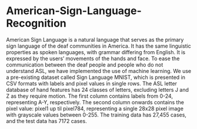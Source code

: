 # American-Sign-Language-Recognition

American Sign Language is a natural language that serves as the primary sign language of the deaf communities in America. It has the same linguistic properties as spoken languages, with grammar differing from English. It is expressed by the users’ movements of the hands and face. To ease the communication between the deaf people and people who do not understand ASL, we have implemented the use of machine learning. We use a pre-existing dataset called Sign Language MNIST, which is presented in CSV formats with labels and pixel values in single rows. The ASL letter database of hand features has 24 classes of letters, excluding letters J and Z as they require motion. The first column contains labels from 0-24, representing A-Y, respectively. The second column onwards contains the pixel value: pixel1 up til pixel784, representing a single 28x28 pixel image with grayscale values between 0-255. The training data has 27,455 cases, and the test data has 7172 cases.
